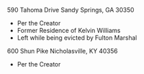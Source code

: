 590 Tahoma Drive
Sandy Springs, GA 30350
- Per the Creator
- Former Residence of Kelvin Williams
- Left while being evicted by Fulton Marshal

600 Shun Pike
Nicholasville, KY 40356
- Per the Creator
